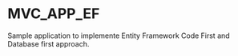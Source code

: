 # MVC_APP_EF
Sample application to implemente Entity Framework Code First and Database first approach.
